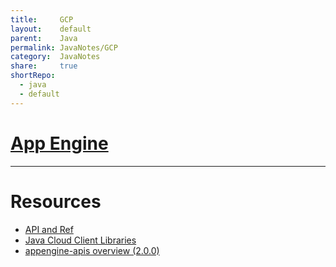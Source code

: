 ```yaml
---
title:     GCP  
layout:    default  
parent:    Java  
permalink: JavaNotes/GCP  
category:  JavaNotes  
share:     true  
shortRepo:
  - java
  - default  
---
```


# [App Engine](https://cloud.google.com/appengine/docs/standard/java-gen2/runtime)

---

# Resources

- [API and Ref](https://cloud.google.com/appengine/docs/standard/apis)
- [Java Cloud Client Libraries](https://cloud.google.com/java/docs/reference)
- [appengine-apis overview (2.0.0)](https://cloud.google.com/appengine/docs/standard/java-gen2/reference/services/bundled/latest/overview)